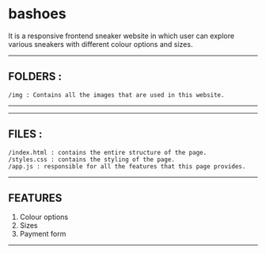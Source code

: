 # bashoes
It is a responsive frontend sneaker website in which user can explore various sneakers with different colour options and sizes.

--------------------------------------
FOLDERS :
--------------------------------------
    /img : Contains all the images that are used in this website.
--------------------------------------
--------------------------------------
FILES :
--------------------------------------
    /index.html : contains the entire structure of the page.
    /styles.css : contains the styling of the page.
    /app.js : responsible for all the features that this page provides.
  
--------------------------------------
FEATURES 
--------------------------------------
1. Colour options
2. Sizes
3. Payment form
--------------------------------------
